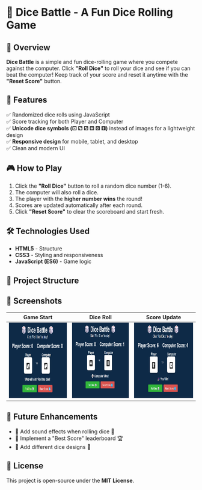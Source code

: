 # 🎲 Dice Battle - A Fun Dice Rolling Game

## 📌 Overview
**Dice Battle** is a simple and fun dice-rolling game where you compete against the computer. Click **"Roll Dice"** to roll your dice and see if you can beat the computer! Keep track of your score and reset it anytime with the **"Reset Score"** button.

## 🚀 Features
✅ Randomized dice rolls using JavaScript  
✅ Score tracking for both Player and Computer  
✅ **Unicode dice symbols (⚀ ⚁ ⚂ ⚃ ⚄ ⚅)** instead of images for a lightweight design  
✅ **Responsive design** for mobile, tablet, and desktop  
✅ Clean and modern UI  

## 🎮 How to Play
1. Click the **"Roll Dice"** button to roll a random dice number (1-6).  
2. The computer will also roll a dice.  
3. The player with the **higher number wins** the round!  
4. Scores are updated automatically after each round.  
5. Click **"Reset Score"** to clear the scoreboard and start fresh.  

## 🛠️ Technologies Used
- **HTML5** - Structure  
- **CSS3** - Styling and responsiveness  
- **JavaScript (ES6)** - Game logic  

## 📂 Project Structure


## 📸 Screenshots
| Game Start | Dice Roll | Score Update |
|------------|----------|-------------|
| <img src="images/game-start.png" alt="Game Start" width="200" height="200">| <img src="images/dice-roll.png" alt="Dice Roll" width="200" height="200"> | <img src="images/score-update.png" alt="Score Update" width="200" height="200"> |

## 📌 Future Enhancements
- 🔹 Add sound effects when rolling dice 🎵  
- 🔹 Implement a "Best Score" leaderboard 🏆  
- 🔹 Add different dice designs 🎨  

## 📜 License
This project is open-source under the **MIT License**.
